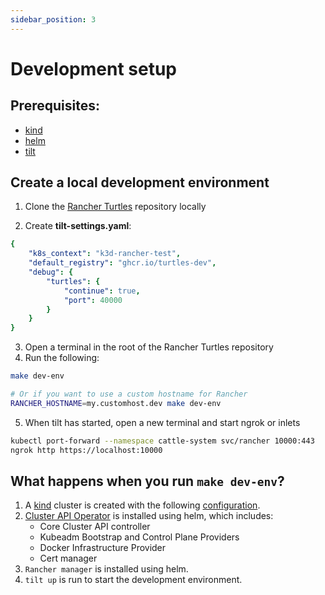 ```yaml
---
sidebar_position: 3
---
```


# Development setup

## Prerequisites:

- [kind](https://kind.sigs.k8s.io/)
- [helm](https://helm.sh/)
- [tilt](https://tilt.dev/)

## Create a local development environment

1. Clone the [Rancher Turtles](https://github.com/rancher/turtles) repository locally

2. Create **tilt-settings.yaml**:

```yaml
{
    "k8s_context": "k3d-rancher-test",
    "default_registry": "ghcr.io/turtles-dev",
    "debug": {
        "turtles": {
            "continue": true,
            "port": 40000
        }
    }
}
```

3. Open a terminal in the root of the Rancher Turtles repository
4. Run the following:

```bash
make dev-env

# Or if you want to use a custom hostname for Rancher
RANCHER_HOSTNAME=my.customhost.dev make dev-env
```

5. When tilt has started, open a new terminal and start ngrok or inlets

```bash
kubectl port-forward --namespace cattle-system svc/rancher 10000:443
ngrok http https://localhost:10000
```

## What happens when you run `make dev-env`?

1. A [kind](https://kind.sigs.k8s.io/) cluster is created with the following [configuration](https://github.com/rancher/turtles/blob/main/scripts/kind-cluster-with-extramounts.yaml).
1. [Cluster API Operator](../developer-guide/install_capi_operator.md) is installed using helm, which includes: 
    - Core Cluster API controller
    - Kubeadm Bootstrap and Control Plane Providers
    - Docker Infrastructure Provider
    - Cert manager
1. `Rancher manager` is installed using helm.
1. `tilt up` is run to start the development environment.
